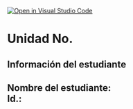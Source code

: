 [![Open in Visual Studio Code](https://classroom.github.com/assets/open-in-vscode-2e0aaae1b6195c2367325f4f02e2d04e9abb55f0b24a779b69b11b9e10269abc.svg)](https://classroom.github.com/online_ide?assignment_repo_id=18559665&assignment_repo_type=AssignmentRepo)
# Unidad No. 
## Información del estudiante  
Nombre del estudiante:  
Id.:
---

